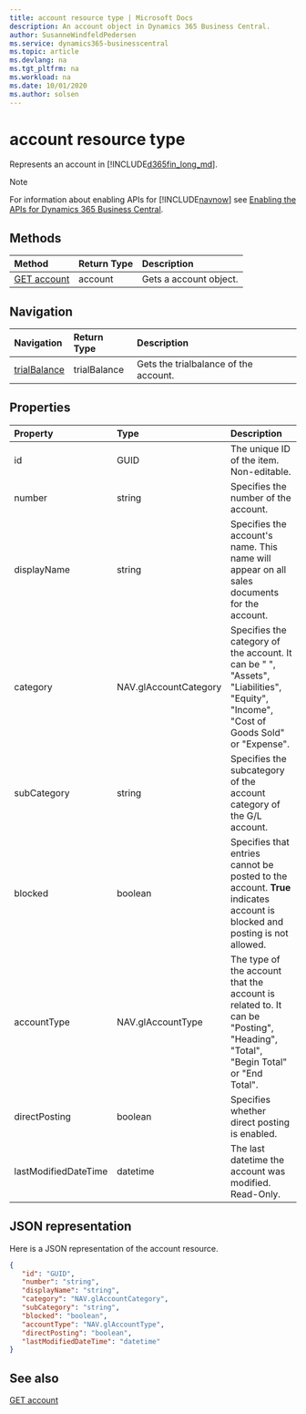 ```yaml
---
title: account resource type | Microsoft Docs
description: An account object in Dynamics 365 Business Central.
author: SusanneWindfeldPedersen
ms.service: dynamics365-businesscentral
ms.topic: article
ms.devlang: na
ms.tgt_pltfrm: na
ms.workload: na
ms.date: 10/01/2020
ms.author: solsen
---
```


# account resource type
Represents an account in [!INCLUDE[d365fin_long_md](../../includes/d365fin_long_md.md)].

> [!NOTE]  
> For information about enabling APIs for [!INCLUDE[navnow](../../includes/navnow_md.md)] see [Enabling the APIs for Dynamics 365 Business Central](../enabling-apis-for-dynamics-nav.md).

## Methods
| Method | Return Type|Description |
|:--------------------|:-----------|:-------------------------|
|[GET account](../api/dynamics_account_Get.md)|account|Gets a account object.|




## Navigation

| Navigation |Return Type| Description |    
|:----------|:----------|:-----------------|
|[trialBalance](../resources/dynamics_trialbalance.md)|trialBalance |Gets the trialbalance of the account.|


## Properties

| Property           | Type   |Description     |
|:-------------------|:-------|:---------------|
|id|GUID|The unique ID of the item. Non-editable.|
|number|string|Specifies the number of the account.|
|displayName|string|Specifies the account's name. This name will appear on all sales documents for the account.|
|category|NAV.glAccountCategory|Specifies the category of the account. It can be " ", "Assets", "Liabilities", "Equity", "Income", "Cost of Goods Sold" or "Expense".|
|subCategory|string|Specifies the subcategory of the account category of the G/L account.|
|blocked|boolean|Specifies that entries cannot be posted to the account. **True** indicates account is blocked and posting is not allowed.|
|accountType|NAV.glAccountType|The type of the account that the account is related to. It can be "Posting", "Heading", "Total", "Begin Total" or "End Total".|
|directPosting|boolean|Specifies whether direct posting is enabled.|
|lastModifiedDateTime|datetime|The last datetime the account was modified. Read-Only.|


## JSON representation

Here is a JSON representation of the account resource.


```json
{
   "id": "GUID",
   "number": "string",
   "displayName": "string",
   "category": "NAV.glAccountCategory",
   "subCategory": "string",
   "blocked": "boolean",
   "accountType": "NAV.glAccountType",
   "directPosting": "boolean",
   "lastModifiedDateTime": "datetime"
}
```
## See also

[GET account](../api/dynamics_account_Get.md)

